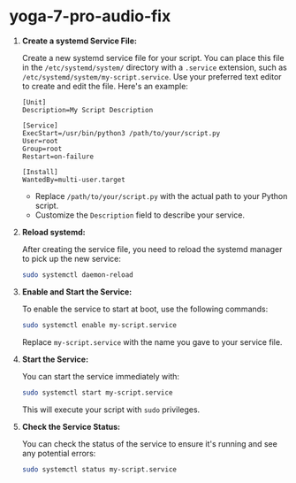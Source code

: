 # yoga-7-pro-audio-fix

1. **Create a systemd Service File:**

   Create a new systemd service file for your script. You can place this file in the `/etc/systemd/system/` directory with a `.service` extension, such as `/etc/systemd/system/my-script.service`. Use your preferred text editor to create and edit the file. Here's an example:

   ```plaintext
   [Unit]
   Description=My Script Description

   [Service]
   ExecStart=/usr/bin/python3 /path/to/your/script.py
   User=root
   Group=root
   Restart=on-failure

   [Install]
   WantedBy=multi-user.target
   ```

   - Replace `/path/to/your/script.py` with the actual path to your Python script.
   - Customize the `Description` field to describe your service.

2. **Reload systemd:**

   After creating the service file, you need to reload the systemd manager to pick up the new service:

   ```bash
   sudo systemctl daemon-reload
   ```

3. **Enable and Start the Service:**

   To enable the service to start at boot, use the following commands:

   ```bash
   sudo systemctl enable my-script.service
   ```

   Replace `my-script.service` with the name you gave to your service file.

4. **Start the Service:**

   You can start the service immediately with:

   ```bash
   sudo systemctl start my-script.service
   ```

   This will execute your script with `sudo` privileges.

5. **Check the Service Status:**

   You can check the status of the service to ensure it's running and see any potential errors:

   ```bash
   sudo systemctl status my-script.service
   ```

